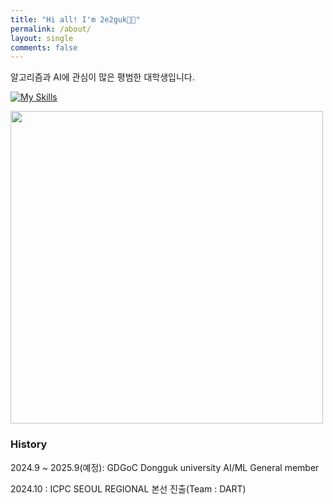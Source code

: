 ```yaml
---
title: "Hi all! I'm 2e2guk👋🏻"
permalink: /about/
layout: single
comments: false
---
```


알고리즘과 AI에 관심이 많은 평범한 대학생입니다.


[![My Skills](https://skillicons.dev/icons?i=cpp,python,pytorch,linux)](https://skillicons.dev)

<a><img  src="https://solvedac-cards-starcea.paring.moe/profile/dlrkddnr2718" width=500px></a>

### History

2024.9 ~ 2025.9(예정):  GDGoC Dongguk university AI/ML General member

2024.10 : ICPC SEOUL REGIONAL 본선 진출(Team : DART)
